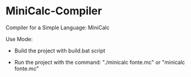 # MiniCalc-Compiler
Compiler for a Simple Language: MiniCalc

Use Mode:

- Build the project with build.bat script

- Run the project with the command:
"./minicalc fonte.mc" or "minicalc fonte.mc"